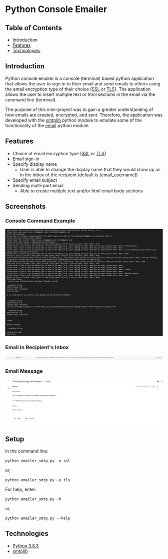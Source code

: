 # Python Console Emailer

## Table of Contents
- [Introduction](#introduction)
- [Features](#features)
- [Technologies](#technologies)

## Introduction
Python console emailer is a console (terminal) based python application that allows the user to sign in to their email and send emails to others using the email encryption type of their choice ([SSL](https://www.techopedia.com/definition/29747/secure-socket-layer-encryption-ssl-encryption) or [TLS](https://www.techopedia.com/definition/4143/transport-layer-security-tls)). The application allows the user to insert multiple text or html sections in the email via the command line (terminal).

The purpose of this mini-project was to gain a greater understanding of how emails are created, encrypted, and sent. Therefore, the application was developed with the [smtplib](https://docs.python.org/3/library/smtplib.html) python module to emulate some of the functionality of the [email](https://docs.python.org/3/library/email.message.html) python module.

## Features
- Choice of email encryption type ([SSL](https://www.techopedia.com/definition/29747/secure-socket-layer-encryption-ssl-encryption) or [TLS](https://www.techopedia.com/definition/4143/transport-layer-security-tls))
- Email sign-in
- Specify display name
  - User is able to change the display name that they would show up as in the inbox of the recipient (default is [email_username])
- Specify email subject
- Sending multi-part email
  - Able to create multiple text and/or html email body sections

## Screenshots

### Console Command Example
<img src="./console_snapshot.PNG" alt="Screenshot of console user interface being used for the python console email application">

### Email in Recipient's Inbox
<img src="./email_inbox_snapshot.PNG" alt="Screenshot of the email in the recipient's inbox">

### Email Message
<img src="./email_snapshot.PNG" alt="Screenshot of the email when it has been opened">

## Setup
In the command line:
```
python emailer_smtp.py -e ssl
```
or,
```
python emailer_smtp.py -e tls
```
For help, enter:
```
python emailer_smtp.py -h
```
or,
```
python emailer_smtp.py --help
```

## Technologies
- [Python 3.8.3](https://www.python.org/downloads/release/python-383/)
- [smtplib](https://docs.python.org/3/library/smtplib.html)
